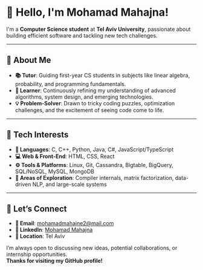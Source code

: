 # 👋 Hello, I'm Mohamad Mahajna!

I'm a **Computer Science student** at **Tel Aviv University**, passionate about building efficient software and tackling new tech challenges.

---

## 🔎 About Me
- **📚 Tutor**: Guiding first-year CS students in subjects like linear algebra, probability, and programming fundamentals.  
- **🌱 Learner**: Continuously refining my understanding of advanced algorithms, system design, and emerging technologies.  
- **💡 Problem-Solver**: Drawn to tricky coding puzzles, optimization challenges, and the excitement of seeing code come to life.

---

## 🚀 Tech Interests
- **📝 Languages**: C, C++, Python, Java, C#, JavaScript/TypeScript  
- **💻 Web & Front-End**: HTML, CSS, React  
- **⚙️ Tools & Platforms**: Linux, Git, Cassandra, Bigtable, BigQuery, SQL/NoSQL, MySQL, MongoDB  
- **🔭 Areas of Exploration**: Compiler internals, matrix factorization, data-driven NLP, and large-scale systems

---

## 🤝 Let’s Connect
- **📧 Email**: [mohamadmahajne2@mail.com](mailto:mohamadmahajne2@mail.com)  
- **🔗 LinkedIn**: [Mohamad Mahajna](https://www.linkedin.com/in/mohamad-mahajna-861646240)  
- **📍 Location**: Tel Aviv  

I’m always open to discussing new ideas, potential collaborations, or internship opportunities.  
**Thanks for visiting my GitHub profile!**
